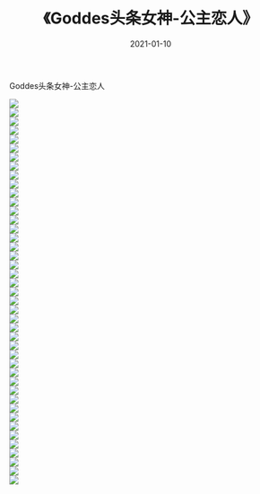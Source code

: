 ﻿---
layout: post
title:  《Goddes头条女神-公主恋人》
date:   2021-01-10
img: http://img.660000.xyz/Sharelink/网络美图/2021/Goddes头条女神-公主恋人/000.jpg
categories: [美女, 清纯, 唯美]
---

Goddes头条女神-公主恋人

  ![](http://img.660000.xyz/Sharelink/网络美图/2021/Goddes头条女神-公主恋人/001.jpg) <br> ![](http://img.660000.xyz/Sharelink/网络美图/2021/Goddes头条女神-公主恋人/002.jpg) <br> ![](http://img.660000.xyz/Sharelink/网络美图/2021/Goddes头条女神-公主恋人/003.jpg) <br> ![](http://img.660000.xyz/Sharelink/网络美图/2021/Goddes头条女神-公主恋人/004.jpg) <br> ![](http://img.660000.xyz/Sharelink/网络美图/2021/Goddes头条女神-公主恋人/005.jpg) <br> ![](http://img.660000.xyz/Sharelink/网络美图/2021/Goddes头条女神-公主恋人/006.jpg) <br> ![](http://img.660000.xyz/Sharelink/网络美图/2021/Goddes头条女神-公主恋人/007.jpg) <br> ![](http://img.660000.xyz/Sharelink/网络美图/2021/Goddes头条女神-公主恋人/008.jpg) <br> ![](http://img.660000.xyz/Sharelink/网络美图/2021/Goddes头条女神-公主恋人/009.jpg) <br> ![](http://img.660000.xyz/Sharelink/网络美图/2021/Goddes头条女神-公主恋人/010.jpg) <br> ![](http://img.660000.xyz/Sharelink/网络美图/2021/Goddes头条女神-公主恋人/011.jpg) <br> ![](http://img.660000.xyz/Sharelink/网络美图/2021/Goddes头条女神-公主恋人/012.jpg) <br> ![](http://img.660000.xyz/Sharelink/网络美图/2021/Goddes头条女神-公主恋人/013.jpg) <br> ![](http://img.660000.xyz/Sharelink/网络美图/2021/Goddes头条女神-公主恋人/014.jpg) <br> ![](http://img.660000.xyz/Sharelink/网络美图/2021/Goddes头条女神-公主恋人/015.jpg) <br> ![](http://img.660000.xyz/Sharelink/网络美图/2021/Goddes头条女神-公主恋人/016.jpg) <br> ![](http://img.660000.xyz/Sharelink/网络美图/2021/Goddes头条女神-公主恋人/017.jpg) <br> ![](http://img.660000.xyz/Sharelink/网络美图/2021/Goddes头条女神-公主恋人/018.jpg) <br> ![](http://img.660000.xyz/Sharelink/网络美图/2021/Goddes头条女神-公主恋人/019.jpg) <br> ![](http://img.660000.xyz/Sharelink/网络美图/2021/Goddes头条女神-公主恋人/020.jpg) <br> ![](http://img.660000.xyz/Sharelink/网络美图/2021/Goddes头条女神-公主恋人/021.jpg) <br> ![](http://img.660000.xyz/Sharelink/网络美图/2021/Goddes头条女神-公主恋人/022.jpg) <br> ![](http://img.660000.xyz/Sharelink/网络美图/2021/Goddes头条女神-公主恋人/023.jpg) <br> ![](http://img.660000.xyz/Sharelink/网络美图/2021/Goddes头条女神-公主恋人/024.jpg) <br> ![](http://img.660000.xyz/Sharelink/网络美图/2021/Goddes头条女神-公主恋人/025.jpg) <br> ![](http://img.660000.xyz/Sharelink/网络美图/2021/Goddes头条女神-公主恋人/026.jpg) <br> ![](http://img.660000.xyz/Sharelink/网络美图/2021/Goddes头条女神-公主恋人/027.jpg) <br> ![](http://img.660000.xyz/Sharelink/网络美图/2021/Goddes头条女神-公主恋人/028.jpg) <br> ![](http://img.660000.xyz/Sharelink/网络美图/2021/Goddes头条女神-公主恋人/029.jpg) <br> ![](http://img.660000.xyz/Sharelink/网络美图/2021/Goddes头条女神-公主恋人/030.jpg) <br> ![](http://img.660000.xyz/Sharelink/网络美图/2021/Goddes头条女神-公主恋人/031.jpg) <br> ![](http://img.660000.xyz/Sharelink/网络美图/2021/Goddes头条女神-公主恋人/032.jpg) <br> ![](http://img.660000.xyz/Sharelink/网络美图/2021/Goddes头条女神-公主恋人/033.jpg) <br> ![](http://img.660000.xyz/Sharelink/网络美图/2021/Goddes头条女神-公主恋人/034.jpg) <br> ![](http://img.660000.xyz/Sharelink/网络美图/2021/Goddes头条女神-公主恋人/035.jpg) <br> ![](http://img.660000.xyz/Sharelink/网络美图/2021/Goddes头条女神-公主恋人/036.jpg) <br> ![](http://img.660000.xyz/Sharelink/网络美图/2021/Goddes头条女神-公主恋人/037.jpg) <br> ![](http://img.660000.xyz/Sharelink/网络美图/2021/Goddes头条女神-公主恋人/038.jpg) <br> ![](http://img.660000.xyz/Sharelink/网络美图/2021/Goddes头条女神-公主恋人/039.jpg) <br> ![](http://img.660000.xyz/Sharelink/网络美图/2021/Goddes头条女神-公主恋人/040.jpg) <br> ![](http://img.660000.xyz/Sharelink/网络美图/2021/Goddes头条女神-公主恋人/041.jpg) <br> ![](http://img.660000.xyz/Sharelink/网络美图/2021/Goddes头条女神-公主恋人/042.jpg) <br> ![](http://img.660000.xyz/Sharelink/网络美图/2021/Goddes头条女神-公主恋人/043.jpg) <br>